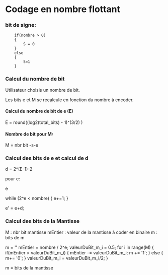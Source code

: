 

# Codage en nombre flottant

### bit de signe:
        if(nombre > 0)
        {
            S = 0
        }
        else
        {
            S=1
        }

### Calcul du nombre de bit

Utilisateur choisis un nombre de bit.

Les bits e et M se recalcule en fonction du nombre à encoder.

#### Calcul du nombre de bit de e  (E)

E = round((log2(total_bits) - 1)^(3/2) )

#### Nombre de bit pour M:

M = nbr bit -s-e

### Calcul des bits de e et calcul de d

d = 2^(E-1)-2

pour e:

e

while (2^e < nombre)
{
    e+=1;
}

e' = e+d;

### Calcul des bits de la Mantisse

M : nbr bit mantisse
mEntier : valeur de la mantisse à coder en binaire
m : bits de m

m = ''
mEntier = nombre / 2^e;
valeurDuBit_m_i = 0.5;
for i in range(M)
{
 if(mEntier > valeurDuBit_m_i)
 {
     mEntier -= valeurDuBit_m_i;
     m += '1';
 }
 else
 {
     m+= '0';
 }
 valeurDuBit_m_i = valeurDuBit_m_i/2;
}

m = bits de la mantisse






